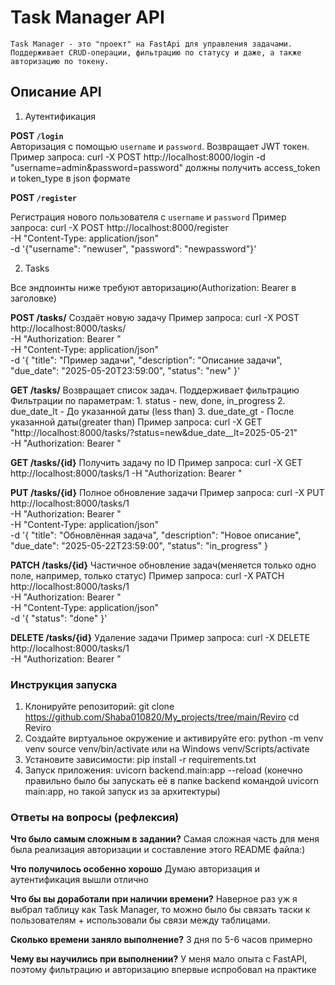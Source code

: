 # Task Manager API 
    Task Manager - это "проект" на FastApi для управления задачами. 
    Поддерживает CRUD-операции, фильтрацию по статусу и даже, а также авторизацию по токену.

## Описание API


1. Аутентификация

**POST `/login`**  
Авторизация с помощью `username` и `password`. Возвращает JWT токен.
    Пример запроса:
        curl -X POST http://localhost:8000/login -d "username=admin&password=password"
        должны получить access_token и token_type в json формате

**POST `/register`**

Регистрация нового пользователя с `username` и `password`
    Пример запроса:
        curl -X POST http://localhost:8000/register \
        -H "Content-Type: application/json" \
        -d '{"username": "newuser", "password": "newpassword"}'


2. Tasks

Все эндпоинты ниже требуют авторизацию(Authorization: Bearer <TOKEN> в заголовке)
    
**POST /tasks/**
Создаёт новую задачу
    Пример запроса:
    curl -X POST http://localhost:8000/tasks/ \
    -H "Authorization: Bearer <TOKEN>" \
    -H "Content-Type: application/json" \
    -d '{
        "title": "Пример задачи",
        "description": "Описание задачи",
        "due_date": "2025-05-20T23:59:00",
        "status": "new"
    }' 

**GET /tasks/**
Возвращает список задач. Поддерживает фильтрацию
    Фильтрации по параметрам:
    1. status - new, done, in_progress
    2. due_date_lt - До указанной даты (less than)
    3. due_date_gt - После указанной даты(greater than)
    Пример запроса:
    curl -X GET "http://localhost:8000/tasks/?status=new&due_date__lt=2025-05-21" \
    -H "Authorization: Bearer <TOKEN>"
  
    
**GET /tasks/{id}**
Получить задачу по ID
    Пример запроса:
    curl -X GET http://localhost:8000/tasks/1 -H "Authorization: Bearer <TOKEN>"

**PUT /tasks/{id}**
Полное обновление задачи
    Пример запроса:
    curl -X PUT http://localhost:8000/tasks/1 \
    -H "Authorization: Bearer <TOKEN>" \
    -H "Content-Type: application/json" \
    -d '{
        "title": "Обновлённая задача",
        "description": "Новое описание",
        "due_date": "2025-05-22T23:59:00",
        "status": "in_progress"
    }

**PATCH /tasks/{id}**
Частичное обновление задач(меняется только одно поле, например, только статус)
    Пример запроса:
    curl -X PATCH http://localhost:8000/tasks/1 \
    -H "Authorization: Bearer <TOKEN>" \
    -H "Content-Type: application/json" \
    -d '{ "status": "done" }'

**DELETE /tasks/{id}**
Удаление задачи
    Пример запроса:
    curl -X DELETE http://localhost:8000/tasks/1 \
    -H "Authorization: Bearer <TOKEN>"


### Инструкция запуска

1. Клонируйте репозиторий:
    git clone https://github.com/Shaba010820/My_projects/tree/main/Reviro
    cd Reviro
2. Создайте виртуальное окружение и активируйте его:
    python -m venv venv
    source venv/bin/activate или на Windows venv/Scripts/activate
3. Установите зависимости:
    pip install -r requirements.txt
4. Запуск приложения:
    uvicorn backend.main:app --reload 
    (конечно правильно было бы запускать её в папке backend командой uvicorn main:app, 
     но такой запуск из за архитектуры)


### Ответы на вопросы (рефлексия)

**Что было самым сложным в задании?**
Самая сложная часть для меня была реализация авторизации и составление этого README файла:)

**Что получилось особенно хорошо**
Думаю авторизация и аутентификация вышли отлично

**Что бы вы доработали при наличии времени?**
Наверное раз уж я выбрал таблицу как Task Manager, то можно было бы связать таски к пользователям + использовали бы 
связи между таблицами.

**Сколько времени заняло выполнение?**
3 дня по 5-6 часов примерно

**Чему вы научились при выполнении?**
У меня мало опыта с FastAPI, поэтому фильтрацию и авторизацию впервые испробовал на практике


